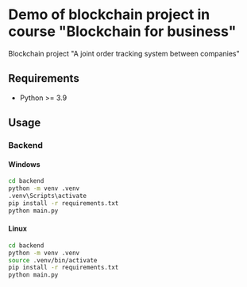 # Demo of blockchain project in course "Blockchain for business"
Blockchain project "A joint order tracking system between companies"

## Requirements
* Python >= 3.9

## Usage
### Backend
#### Windows
```sh
cd backend
python -m venv .venv
.venv\Scripts\activate
pip install -r requirements.txt
python main.py
```
#### Linux
```sh
cd backend
python -m venv .venv
source .venv/bin/activate
pip install -r requirements.txt
python main.py
```

